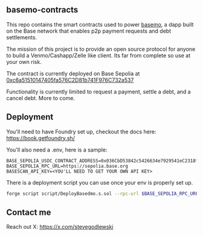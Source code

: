 ## basemo-contracts

This repo contains the smart contracts used to power [basemo](https://basemo.vercel.app/), a dapp built on the Base network that enables p2p payment requests and debt settlements.

The mission of this project is to provide an open source protocol for anyone to build a Venmo/Cashapp/Zelle like client. Its far from complete so use at your own risk.

The contract is currently deployed on Base Sepolia at [0xc6a51510147405fa576C2D81b741F976C732a537](https://sepolia.basescan.org/address/0xc6a51510147405fa576C2D81b741F976C732a537)

Functionality is currently limited to request a payment, settle a debt, and a cancel debt. More to come.

## Deployment

You'll need to have Foundry set up, checkout the docs here: https://book.getfoundry.sh/

You'll also need a .env, here is a sample:

```
BASE_SEPOLIA_USDC_CONTRACT_ADDRESS=0x036CbD53842c5426634e7929541eC2318f3dCF7e
BASE_SEPOLIA_RPC_URL=https://sepolia.base.org
BASESCAN_API_KEY=<YOU'LL NEED TO GET YOUR OWN API KEY>

```

There is a deployment script you can use once your env is properly set up.

```bash
forge script script/DeployBasedmo.s.sol --rpc-url $BASE_SEPOLIA_RPC_URL --account deployer --broadcast
```

## Contact me

Reach out X: https://x.com/stevegodlewski
